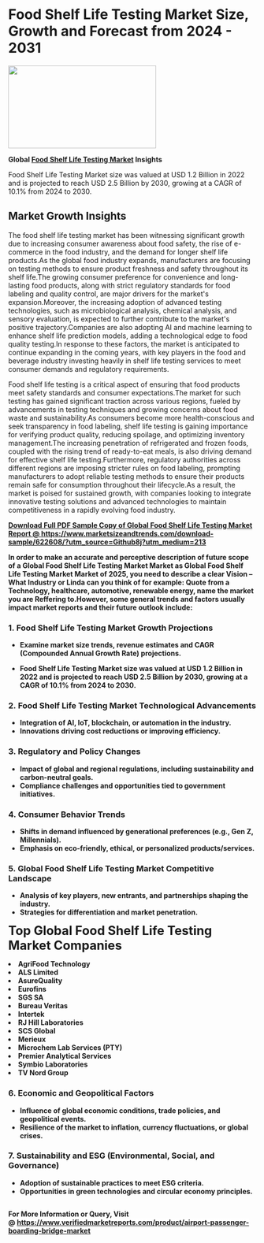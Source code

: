 <H1>Food Shelf Life Testing Market Size, Growth and Forecast from 2024 - 2031</H1><img class="aligncenter size-medium wp-image-584254" src="https://thirdeyenews.in/wp-content/uploads/2024/09/Global-Market-Research-300x168.jpeg" alt="" width="300" height="168" /><p><strong>Global&nbsp;<a href="https://www.marketsizeandtrends.com/download-sample/622608/?utm_source=Github8j?utm_medium=213">Food Shelf Life Testing Market</a> Insights</strong></p><p>Food Shelf Life Testing Market size was valued at USD 1.2 Billion in 2022 and is projected to reach USD 2.5 Billion by 2030, growing at a CAGR of 10.1% from 2024 to 2030.</p><p><h2>Market Growth Insights</h2> <p>The food shelf life testing market has been witnessing significant growth due to increasing consumer awareness about food safety, the rise of e-commerce in the food industry, and the demand for longer shelf life products.As the global food industry expands, manufacturers are focusing on testing methods to ensure product freshness and safety throughout its shelf life.The growing consumer preference for convenience and long-lasting food products, along with strict regulatory standards for food labeling and quality control, are major drivers for the market's expansion.Moreover, the increasing adoption of advanced testing technologies, such as microbiological analysis, chemical analysis, and sensory evaluation, is expected to further contribute to the market's positive trajectory.Companies are also adopting AI and machine learning to enhance shelf life prediction models, adding a technological edge to food quality testing.In response to these factors, the market is anticipated to continue expanding in the coming years, with key players in the food and beverage industry investing heavily in shelf life testing services to meet consumer demands and regulatory requirements.</p> <p><strong><a href="#"></a></strong></p> <p>Food shelf life testing is a critical aspect of ensuring that food products meet safety standards and consumer expectations.The market for such testing has gained significant traction across various regions, fueled by advancements in testing techniques and growing concerns about food waste and sustainability.As consumers become more health-conscious and seek transparency in food labeling, shelf life testing is gaining importance for verifying product quality, reducing spoilage, and optimizing inventory management.The increasing penetration of refrigerated and frozen foods, coupled with the rising trend of ready-to-eat meals, is also driving demand for effective shelf life testing.Furthermore, regulatory authorities across different regions are imposing stricter rules on food labeling, prompting manufacturers to adopt reliable testing methods to ensure their products remain safe for consumption throughout their lifecycle.As a result, the market is poised for sustained growth, with companies looking to integrate innovative testing solutions and advanced technologies to maintain competitiveness in a rapidly evolving food industry.</p> <p><strong><a href="#"></p><p><span class=""><strong>Download Full PDF Sample Copy of Global Food Shelf Life Testing Market Report</strong> @ <a href="https://www.marketsizeandtrends.com/download-sample/622608/?utm_source=Github8j?utm_medium=213" target="_blank">https://www.marketsizeandtrends.com/download-sample/622608/?utm_source=Github8j?utm_medium=213</a></span></p><p>In order to make an accurate and perceptive description of future scope of a Global&nbsp;Food Shelf Life Testing Market Market as Global&nbsp;Food Shelf Life Testing Market Market of 2025, you need to describe a clear Vision &ndash; What Industry or Linda can you think of for example: Quote from a Technology, healthcare, automotive, renewable energy, name the market you are Reffering to.However, some general trends and factors usually impact market reports and their future outlook include:</p><h3>1.&nbsp;<strong>Food Shelf Life Testing Market Growth Projections</strong></h3><ul><li>Examine market size trends, revenue estimates and CAGR (Compounded Annual Growth Rate) projections.</li><li><p>Food Shelf Life Testing Market size was valued at USD 1.2 Billion in 2022 and is projected to reach USD 2.5 Billion by 2030, growing at a CAGR of 10.1% from 2024 to 2030.</p></li></ul><h3>2.&nbsp;<strong>Food Shelf Life Testing Market Technological Advancements</strong></h3><ul><li>Integration of AI, IoT, blockchain, or automation in the industry.</li><li>Innovations driving cost reductions or improving efficiency.</li></ul><h3>3.&nbsp;<strong>Regulatory and Policy Changes</strong></h3><ul><li>Impact of global and regional regulations, including sustainability and carbon-neutral goals.</li><li>Compliance challenges and opportunities tied to government initiatives.</li></ul><h3>4.&nbsp;<strong>Consumer Behavior Trends</strong></h3><ul><li>Shifts in demand influenced by generational preferences (e.g., Gen Z, Millennials).</li><li>Emphasis on eco-friendly, ethical, or personalized products/services.</li></ul><h3>5.&nbsp;<strong>Global Food Shelf Life Testing Market Competitive Landscape</strong></h3><ul><li>Analysis of key players, new entrants, and partnerships shaping the industry.</li><li>Strategies for differentiation and market penetration.</li></ul><p data-pm-slice="1 1 []"><span style="color: inherit; font-family: inherit; font-size: 25px;">Top Global Food Shelf Life Testing Market Companies</span></p><div class="" data-test-id=""><p><li>AgriFood Technology</li><li> ALS Limited</li><li> AsureQuality</li><li> Eurofins</li><li> SGS SA</li><li> Bureau Veritas</li><li> Intertek</li><li> RJ Hill Laboratories</li><li> SCS Global</li><li> Merieux</li><li> Microchem Lab Services (PTY)</li><li> Premier Analytical Services</li><li> Symbio Laboratories</li><li> TV Nord Group</li></p></div><h3>6.&nbsp;<strong>Economic and Geopolitical Factors</strong></h3><ul><li>Influence of global economic conditions, trade policies, and geopolitical events.</li><li>Resilience of the market to inflation, currency fluctuations, or global crises.</li></ul><h3>7.&nbsp;<strong>Sustainability and ESG (Environmental, Social, and Governance)</strong></h3><ul><li>Adoption of sustainable practices to meet ESG criteria.</li><li>Opportunities in green technologies and circular economy principles.</li></ul><h2><strong style="font-size: 14px;">For More Information or Query, Visit @&nbsp;</strong><a style="background-color: #ffffff; font-size: 14px;" href="https://www.marketsizeandtrends.com/report/food-shelf-life-testing-market/" target="_blank">https://www.verifiedmarketreports.com/product/airport-passenger-boarding-bridge-market</a></h2>